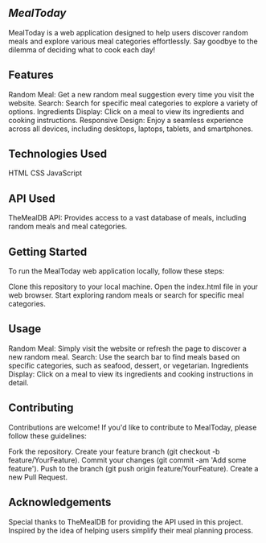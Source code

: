 *MealToday*
-----------
MealToday is a web application designed to help users discover random meals and explore various meal categories effortlessly. Say goodbye to the dilemma of deciding what to cook each day!

Features
--------

Random Meal: Get a new random meal suggestion every time you visit the website.
Search: Search for specific meal categories to explore a variety of options.
Ingredients Display: Click on a meal to view its ingredients and cooking instructions.
Responsive Design: Enjoy a seamless experience across all devices, including desktops, laptops, tablets, and smartphones.

Technologies Used
-----------------
HTML
CSS
JavaScript

API Used
---------
TheMealDB API: Provides access to a vast database of meals, including random meals and meal categories.

Getting Started
---------------
To run the MealToday web application locally, follow these steps:

Clone this repository to your local machine.
Open the index.html file in your web browser.
Start exploring random meals or search for specific meal categories.

Usage
-----
Random Meal: Simply visit the website or refresh the page to discover a new random meal.
Search: Use the search bar to find meals based on specific categories, such as seafood, dessert, or vegetarian.
Ingredients Display: Click on a meal to view its ingredients and cooking instructions in detail.

Contributing
------------
Contributions are welcome! If you'd like to contribute to MealToday, please follow these guidelines:

Fork the repository.
Create your feature branch (git checkout -b feature/YourFeature).
Commit your changes (git commit -am 'Add some feature').
Push to the branch (git push origin feature/YourFeature).
Create a new Pull Request.

Acknowledgements
----------------
Special thanks to TheMealDB for providing the API used in this project.
Inspired by the idea of helping users simplify their meal planning process.
